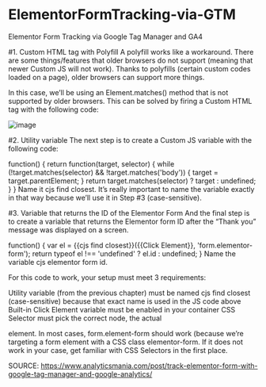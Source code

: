 # ElementorFormTracking-via-GTM
Elementor Form Tracking via Google Tag Manager and GA4

#1. Custom HTML tag with Polyfill
A polyfill works like a workaround. There are some things/features that older browsers do not support (meaning that newer Custom JS will not work). Thanks to polyfills (certain custom codes loaded on a page), older browsers can support more things.

In this case, we’ll be using an Element.matches() method that is not supported by older browsers. This can be solved by firing a Custom HTML tag with the following code:

<script>
  if (!Element.prototype.matches) {
    Element.prototype.matches = 
        Element.prototype.matchesSelector || 
        Element.prototype.mozMatchesSelector ||
        Element.prototype.msMatchesSelector || 
        Element.prototype.oMatchesSelector || 
        Element.prototype.webkitMatchesSelector ||
        function(s) {
            var matches = (this.document || this.ownerDocument).querySelectorAll(s),
                i = matches.length;
            while (--i >= 0 && matches.item(i) !== this) {}
            return i > -1;            
        };
  }
</script>
![image](https://github.com/xeniusdigital/ElementorFormTracking-via-GTM/assets/5832613/601c3725-f286-4506-b107-4fd5d596b44e)


#2. Utility variable
The next step is to create a Custom JS variable with the following code:

function() {
  return function(target, selector) {
    while (!target.matches(selector) && !target.matches('body')) {
      target = target.parentElement;
    }
    return target.matches(selector) ? target : undefined;
  }
}
Name it cjs find closest. It’s really important to name the variable exactly in that way because we’ll use it in Step #3 (case-sensitive).


#3. Variable that returns the ID of the Elementor Form
And the final step is to create a variable that returns the Elementor form ID after the “Thank you” message was displayed on a screen.

function() {
  var el = {{cjs find closest}}({{Click Element}}, 'form.elementor-form');
  return typeof el !== 'undefined' ? el.id : undefined;
}
Name the variable cjs elementor form id.

For this code to work, your setup must meet 3 requirements:

Utility variable (from the previous chapter) must be named cjs find closest (case-sensitive) because that exact name is used in the JS code above
Built-in Click Element variable must be enabled in your container
CSS Selector must pick the correct node, the actual <form> element. In most cases, form.element-form should work (because we’re targeting a form element with a CSS class elementor-form. If it does not work in your case, get familiar with CSS Selectors in the first place.

SOURCE:
https://www.analyticsmania.com/post/track-elementor-form-with-google-tag-manager-and-google-analytics/
